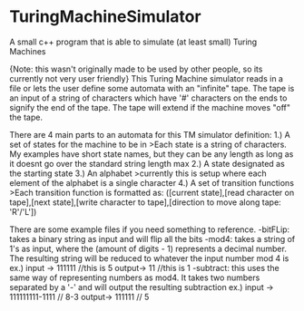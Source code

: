 # TuringMachineSimulator
A small c++ program that is able to simulate (at least small) Turing Machines

{Note: this wasn't originally made to be used by other people, so its currently not very user friendly}
This Turing Machine simulator reads in a file or lets the user define some automata 
	with an "infinite" tape. The tape is an input of a string of characters which have
	'#' characters on the ends to signify the end of the tape. The tape will extend if
	the machine moves "off" the tape.

There are 4 main parts to an automata for this TM simulator definition:
1.) A set of states for the machine to be in
	>Each state is a string of characters. My examples have short state names, but 
	they can be any length as long as it doesnt go over the standard string length max
2.) A state designated as the starting state
3.) An alphabet
	>currently this is setup where each element of the alphabet is a single character
4.) A set of transition functions
	>Each transition function is formatted as:
	([current state],[read character on tape],[next state],[write character to tape],[direction to move along tape: 'R'/'L'])

There are some example files if you need something to reference.
-bitFLip: 
	takes a binary string as input and will flip all the bits
-mod4: 
	takes a string of 1's as input, where the (amount of digits - 1) represents a decimal
	number. The resulting string will be reduced to whatever the input number mod 4 is
	ex.) input -> 111111 //this is 5
	     output-> 11     //this is 1
-subtract:
	this uses the same way of representing numbers as mod4. It takes two numbers
	separated by a '-' and will output the resulting subtraction
	ex.) input -> 111111111-1111 // 8-3
	     output-> 111111	     // 5